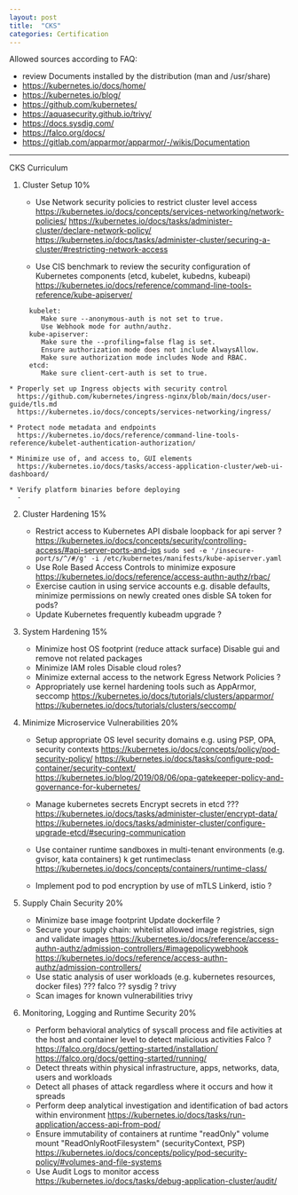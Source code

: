 ```yaml
---
layout: post
title:  "CKS"
categories: Certification
---
```



Allowed sources according to FAQ:
* review Documents installed by the distribution (man and /usr/share)
* https://kubernetes.io/docs/home/
* https://kubernetes.io/blog/
* https://github.com/kubernetes/
* https://aquasecurity.github.io/trivy/
* https://docs.sysdig.com/
* https://falco.org/docs/
* https://gitlab.com/apparmor/apparmor/-/wikis/Documentation

---

CKS Curriculum
1. Cluster Setup 10%
    * Use Network security policies to restrict cluster level access
      https://kubernetes.io/docs/concepts/services-networking/network-policies/
      https://kubernetes.io/docs/tasks/administer-cluster/declare-network-policy/
      https://kubernetes.io/docs/tasks/administer-cluster/securing-a-cluster/#restricting-network-access

    * Use CIS benchmark to review the security configuration of Kubernetes components (etcd, kubelet, kubedns, kubeapi)
       https://kubernetes.io/docs/reference/command-line-tools-reference/kube-apiserver/
```
     kubelet:
        Make sure --anonymous-auth is not set to true.
        Use Webhook mode for authn/authz.
     kube-apiserver:
        Make sure the --profiling=false flag is set.
        Ensure authorization mode does not include AlwaysAllow.
        Make sure authorization mode includes Node and RBAC.
     etcd:
        Make sure client-cert-auth is set to true.
```
    * Properly set up Ingress objects with security control
      https://github.com/kubernetes/ingress-nginx/blob/main/docs/user-guide/tls.md
      https://kubernetes.io/docs/concepts/services-networking/ingress/

    * Protect node metadata and endpoints
      https://kubernetes.io/docs/reference/command-line-tools-reference/kubelet-authentication-authorization/

    * Minimize use of, and access to, GUI elements
      https://kubernetes.io/docs/tasks/access-application-cluster/web-ui-dashboard/

    * Verify platform binaries before deploying
      -

2. Cluster Hardening 15%
   * Restrict access to Kubernetes API
      disbale loopback for api server ? https://kubernetes.io/docs/concepts/security/controlling-access/#api-server-ports-and-ips
      `sudo sed -e '/insecure-port/s/^/#/g' -i /etc/kubernetes/manifests/kube-apiserver.yaml`
   * Use Role Based Access Controls to minimize exposure
      https://kubernetes.io/docs/reference/access-authn-authz/rbac/
   * Exercise caution in using service accounts e.g. disable defaults, minimize permissions on newly created ones
      disble SA token for pods?
   * Update Kubernetes frequently
       kubeadm upgrade ?

3. System Hardening 15%
   * Minimize host OS footprint (reduce attack surface)
      Disable gui and remove not related packages
   * Minimize IAM roles
      Disable cloud roles?
   * Minimize external access to the network
      Egress Network Policies ?
   * Appropriately use kernel hardening tools such as AppArmor, seccomp
     https://kubernetes.io/docs/tutorials/clusters/apparmor/
     https://kubernetes.io/docs/tutorials/clusters/seccomp/

4. Minimize Microservice Vulnerabilities 20%
   * Setup appropriate OS level security domains e.g. using PSP, OPA, security contexts
      https://kubernetes.io/docs/concepts/policy/pod-security-policy/
      https://kubernetes.io/docs/tasks/configure-pod-container/security-context/
      https://kubernetes.io/blog/2019/08/06/opa-gatekeeper-policy-and-governance-for-kubernetes/
   * Manage kubernetes secrets
      Encrypt secrets in etcd  ???
      https://kubernetes.io/docs/tasks/administer-cluster/encrypt-data/
      https://kubernetes.io/docs/tasks/administer-cluster/configure-upgrade-etcd/#securing-communication

   * Use container runtime sandboxes in multi-tenant environments (e.g. gvisor, kata containers)
      k get runtimeclass
      https://kubernetes.io/docs/concepts/containers/runtime-class/
   * Implement pod to pod encryption by use of mTLS
      Linkerd, istio ?
5. Supply Chain Security 20%
   * Minimize base image footprint
      Update dockerfile ?
   * Secure your supply chain: whitelist allowed image registries, sign and validate images
     https://kubernetes.io/docs/reference/access-authn-authz/admission-controllers/#imagepolicywebhook
     https://kubernetes.io/docs/reference/access-authn-authz/admission-controllers/
   * Use static analysis of user workloads (e.g. kubernetes resources, docker files)
      ??? falco ?? sysdig ? trivy
   * Scan images for known vulnerabilities
      trivy

6. Monitoring, Logging and Runtime Security 20%
   * Perform behavioral analytics of syscall process and file activities at the host and container level to detect malicious activities
       Falco ?
       https://falco.org/docs/getting-started/installation/
       https://falco.org/docs/getting-started/running/
   * Detect threats within physical infrastructure, apps, networks, data, users and workloads
   * Detect all phases of attack regardless where it occurs and how it spreads
   * Perform deep analytical investigation and identification of bad actors within environment
      https://kubernetes.io/docs/tasks/run-application/access-api-from-pod/
   * Ensure immutability of containers at runtime
      "readOnly" volume mount
      "ReadOnlyRootFilesystem" (securityContext, PSP) https://kubernetes.io/docs/concepts/policy/pod-security-policy/#volumes-and-file-systems
   * Use Audit Logs to monitor access
     https://kubernetes.io/docs/tasks/debug-application-cluster/audit/
